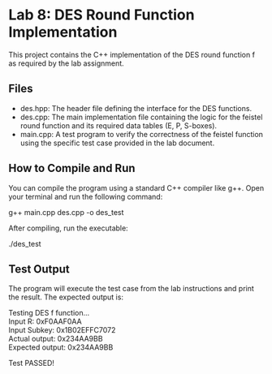 # **Lab 8: DES Round Function Implementation**

This project contains the C++ implementation of the DES round function f as required by the lab assignment.

## **Files**

* des.hpp: The header file defining the interface for the DES functions.  
* des.cpp: The main implementation file containing the logic for the feistel round function and its required data tables (E, P, S-boxes).  
* main.cpp: A test program to verify the correctness of the feistel function using the specific test case provided in the lab document.

## **How to Compile and Run**

You can compile the program using a standard C++ compiler like g++. Open your terminal and run the following command:

g++ main.cpp des.cpp \-o des\_test

After compiling, run the executable:

./des\_test

## **Test Output**

The program will execute the test case from the lab instructions and print the result. The expected output is:

Testing DES f function...  
Input R:         0xF0AAF0AA  
Input Subkey:    0x1B02EFFC7072  
Actual output:   0x234AA9BB  
Expected output: 0x234AA9BB

Test PASSED\!  
